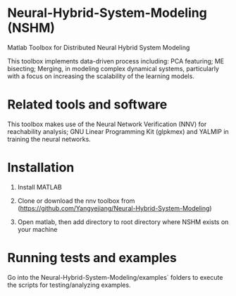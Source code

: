 # Neural-Hybrid-System-Modeling (NSHM)
Matlab Toolbox for Distributed Neural Hybrid System Modeling 

This toolbox implements data-driven process including: PCA featuring; ME bisecting; Merging, in modeling complex dynamical systems, particularly with a focus on increasing the scalability of the learning models.

# Related tools and software
This toolbox makes use of the Neural Network Verification (NNV) for reachability analysis; GNU Linear Programming Kit (glpkmex) and YALMIP in training the neural networks.

# Installation

1) Install MATLAB

2) Clone or download the nnv toolbox from (https://github.com/Yangyejiang/Neural-Hybrid-System-Modeling)

3) Open matlab, then add directory to root directory where NSHM exists on your machine

# Running tests and examples

Go into the Neural-Hybrid-System-Modeling/examples` folders to execute the scripts for testing/analyzing examples.
